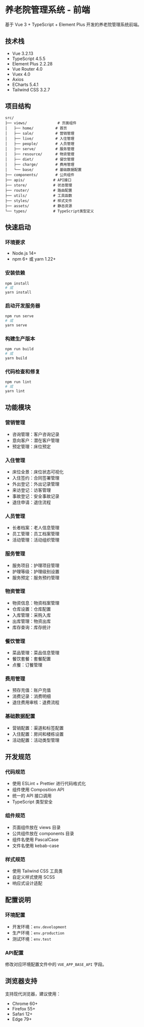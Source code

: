 # 养老院管理系统 - 前端

基于 Vue 3 + TypeScript + Element Plus 开发的养老院管理系统前端。

## 技术栈

- Vue 3.2.13
- TypeScript 4.5.5
- Element Plus 2.2.28
- Vue Router 4.0
- Vuex 4.0
- Axios
- ECharts 5.4.1
- Tailwind CSS 3.2.7

## 项目结构

```
src/
├── views/              # 页面组件
│   ├── home/          # 首页
│   ├── sale/          # 营销管理
│   ├── live/          # 入住管理
│   ├── people/        # 人员管理
│   ├── serve/         # 服务管理
│   ├── resource/      # 物资管理
│   ├── diet/          # 餐饮管理
│   ├── charge/        # 费用管理
│   └── base/          # 基础数据配置
├── components/        # 公共组件
├── apis/             # API接口
├── store/            # 状态管理
├── router/           # 路由配置
├── utils/            # 工具函数
├── styles/           # 样式文件
├── assets/           # 静态资源
└── types/            # TypeScript类型定义
```

## 快速启动

### 环境要求
- Node.js 14+
- npm 6+ 或 yarn 1.22+

### 安装依赖
```bash
npm install
# 或
yarn install
```

### 启动开发服务器
```bash
npm run serve
# 或
yarn serve
```

### 构建生产版本
```bash
npm run build
# 或
yarn build
```

### 代码检查和修复
```bash
npm run lint
# 或
yarn lint
```

## 功能模块

### 营销管理
- 咨询管理：客户咨询记录
- 意向客户：潜在客户管理
- 预定管理：床位预定

### 入住管理
- 床位全景：床位状态可视化
- 入住签约：合同签署管理
- 外出登记：外出记录管理
- 来访登记：访客管理
- 事故登记：安全事故记录
- 退住申请：退住流程

### 人员管理
- 长者档案：老人信息管理
- 员工管理：员工档案管理
- 活动管理：活动组织管理

### 服务管理
- 服务项目：护理项目管理
- 护理等级：护理级别设置
- 服务预定：服务预约管理

### 物资管理
- 物资信息：物资档案管理
- 仓库设置：仓库配置
- 入库管理：采购入库
- 出库管理：物资出库
- 库存查询：库存统计

### 餐饮管理
- 菜品管理：菜品信息管理
- 餐饮套餐：套餐配置
- 点餐：订餐管理

### 费用管理
- 预存充值：账户充值
- 消费记录：消费明细
- 退住费用审核：退费流程

### 基础数据配置
- 营销配置：渠道和标签配置
- 入住配置：房间和楼栋设置
- 活动配置：活动类型管理

## 开发规范

### 代码规范
- 使用 ESLint + Prettier 进行代码格式化
- 组件使用 Composition API
- 统一的 API 接口调用
- TypeScript 类型安全

### 组件规范
- 页面组件放在 views 目录
- 公共组件放在 components 目录
- 组件名使用 PascalCase
- 文件名使用 kebab-case

### 样式规范
- 使用 Tailwind CSS 工具类
- 自定义样式使用 SCSS
- 响应式设计适配

## 配置说明

### 环境配置
- 开发环境：`env.development`
- 生产环境：`env.production`
- 测试环境：`env.test`

### API配置
修改对应环境配置文件中的 `VUE_APP_BASE_API` 字段。

## 浏览器支持

支持现代浏览器，建议使用：
- Chrome 60+
- Firefox 55+
- Safari 12+
- Edge 79+
